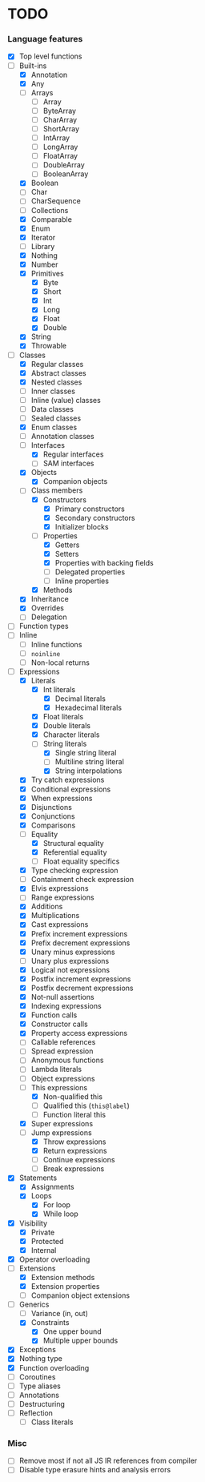 # TODO

### Language features
- [x] Top level functions
- [ ] Built-ins
  - [x] Annotation
  - [x] Any
  - [ ] Arrays
    - [ ] Array
    - [ ] ByteArray
    - [ ] CharArray
    - [ ] ShortArray
    - [ ] IntArray
    - [ ] LongArray
    - [ ] FloatArray
    - [ ] DoubleArray
    - [ ] BooleanArray
  - [x] Boolean
  - [ ] Char
  - [ ] CharSequence
  - [ ] Collections
  - [x] Comparable
  - [x] Enum
  - [x] Iterator
  - [ ] Library
  - [x] Nothing
  - [x] Number
  - [x] Primitives
    - [x] Byte
    - [x] Short
    - [x] Int
    - [x] Long
    - [x] Float
    - [x] Double
  - [x] String
  - [x] Throwable
- [ ] Classes
  - [x] Regular classes
  - [x] Abstract classes
  - [x] Nested classes
  - [ ] Inner classes
  - [ ] Inline (value) classes
  - [ ] Data classes
  - [ ] Sealed classes
  - [x] Enum classes
  - [ ] Annotation classes
  - [ ] Interfaces
    - [x] Regular interfaces
    - [ ] SAM interfaces
  - [x] Objects
    - [x] Companion objects
  - [ ] Class members
    - [x] Constructors
      - [x] Primary constructors
      - [x] Secondary constructors
      - [x] Initializer blocks
    - [ ] Properties
      - [x] Getters
      - [x] Setters
      - [x] Properties with backing fields
      - [ ] Delegated properties
      - [ ] Inline properties
    - [x] Methods
  - [x] Inheritance
  - [x] Overrides
  - [ ] Delegation
- [ ] Function types
- [ ] Inline
  - [ ] Inline functions
  - [ ] `noinline`
  - [ ] Non-local returns
- [ ] Expressions
  - [x] Literals
    - [x] Int literals
      - [x] Decimal literals
      - [x] Hexadecimal literals
    - [x] Float literals
    - [x] Double literals
    - [x] Character literals
    - [ ] String literals
      - [x] Single string literal
      - [ ] Multiline string literal
      - [x] String interpolations
  - [x] Try catch expressions
  - [x] Conditional expressions
  - [x] When expressions
  - [x] Disjunctions
  - [x] Conjunctions
  - [x] Comparisons
  - [ ] Equality
    - [x] Structural equality
    - [x] Referential equality
    - [ ] Float equality specifics
  - [x] Type checking expression
  - [ ] Containment check expression
  - [x] Elvis expressions
  - [ ] Range expressions
  - [x] Additions
  - [x] Multiplications
  - [x] Cast expressions
  - [x] Prefix increment expressions
  - [x] Prefix decrement expressions
  - [x] Unary minus expressions
  - [ ] Unary plus expressions
  - [x] Logical not expressions
  - [x] Postfix increment expressions
  - [x] Postfix decrement expressions
  - [x] Not-null assertions
  - [x] Indexing expressions
  - [x] Function calls
  - [x] Constructor calls
  - [x] Property access expressions
  - [ ] Callable references
  - [ ] Spread expression
  - [ ] Anonymous functions
  - [ ] Lambda literals
  - [ ] Object expressions
  - [ ] This expressions
    - [x] Non-qualified this
    - [ ] Qualified this (`this@label`)
    - [ ] Function literal this
  - [x] Super expressions
  - [ ] Jump expressions
    - [x] Throw expressions
    - [x] Return expressions
    - [ ] Continue expressions
    - [ ] Break expressions
- [x] Statements
  - [x] Assignments
  - [x] Loops
    - [x] For loop
    - [x] While loop
- [x] Visibility
  - [x] Private
  - [x] Protected
  - [x] Internal
- [x] Operator overloading
- [ ] Extensions
    - [x] Extension methods
    - [x] Extension properties
    - [ ] Companion object extensions
- [ ] Generics
  - [ ] Variance (in, out)
  - [x] Constraints
    - [x] One upper bound
    - [x] Multiple upper bounds
- [x] Exceptions
- [x] Nothing type
- [x] Function overloading
- [ ] Coroutines
- [ ] Type aliases
- [ ] Annotations
- [ ] Destructuring
- [ ] Reflection
  - [ ] Class literals

### Misc
- [ ] Remove most if not all JS IR references from compiler
- [ ] Disable type erasure hints and analysis errors
